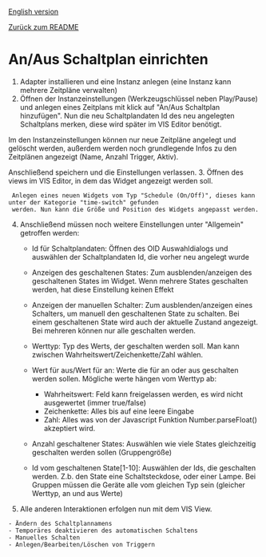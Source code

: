 [English version](Setup.en.md)

[Zurück zum README](../README.md)

# An/Aus Schaltplan einrichten

  1. Adapter installieren und eine Instanz anlegen (eine Instanz kann mehrere Zeitpläne verwalten)
  2. Öffnen der Instanzeinstellungen (Werkzeugschlüssel neben Play/Pause) und anlegen eines Zeitplans mit klick auf 
   "An/Aus Schaltplan hinzufügen". 
   Nun die neu Schaltplandaten Id des neu angelegten Schaltplans merken, diese wird später im VIS Editor benötigt.
    
   Im den Instanzeinstellungen können nur neue Zeitpläne angelegt und gelöscht werden, außerdem werden noch
   grundlegende Infos zu den Zeitplänen angezeigt (Name, Anzahl Trigger, Aktiv).
    
   Anschließend speichern und die Einstellungen verlassen.
  3. Öffnen des views im VIS Editor, in dem das Widget angezeigt werden soll.
  
     Anlegen eines neuen Widgets vom Typ "Schedule (On/Off)", dieses kann unter der Kategorie "time-switch" gefunden
     werden. Nun kann die Größe und Position des Widgets angepasst werden.
     
  4. Anschließend müssen noch weitere Einstellungen unter "Allgemein" getroffen werden:
  
     - Id für Schaltplandaten: Öffnen des OID Auswahldialogs und auswählen der Schaltplandaten Id, die vorher neu
        angelegt wurde
     - Anzeigen des geschaltenen States: Zum ausblenden/anzeigen des geschaltenen States im Widget. Wenn mehrere
        States geschalten werden, hat diese Einstellung keinen Effekt
     - Anzeigen der manuellen Schalter: Zum ausblenden/anzeigen eines Schalters, um manuell den geschaltenen State
        zu schalten. Bei einem geschaltenen State wird auch der aktuelle Zustand angezeigt. Bei mehreren können nur
        alle geschalten werden.
     - Werttyp: Typ des Werts, der geschalten werden soll. Man kann zwischen Wahrheitswert/Zeichenkette/Zahl wählen.
     - Wert für aus/Wert für an: Werte die für an oder aus geschalten werden sollen. Mögliche werte hängen vom Werttyp ab:

        - Wahrheitswert: Feld kann freigelassen werden, es wird nicht ausgewertet (immer true/false)
        - Zeichenkette: Alles bis auf eine leere Eingabe
        - Zahl: Alles was von der Javascript Funktion Number.parseFloat() akzeptiert wird.
        
     - Anzahl geschaltener States: Auswählen wie viele States gleichzeitig geschalten werden sollen (Gruppengröße)
     - Id vom geschaltenen State[1-10]: Auswählen der Ids, die geschalten werden. Z.b. den State eine Schaltsteckdose,
      oder einer Lampe. Bei Gruppen müssen die Geräte alle vom gleichen Typ sein (gleicher Werttyp, an und aus Werte)
      
  5. Alle anderen Interaktionen erfolgen nun mit dem VIS View.
  
    - Ändern des Schaltplannamens
    - Temporäres deaktivieren des automatischen Schaltens
    - Manuelles Schalten
    - Anlegen/Bearbeiten/Löschen von Triggern
